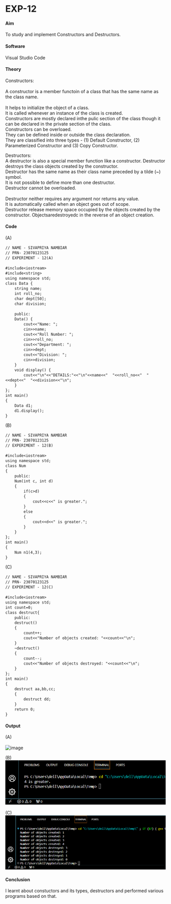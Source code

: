 # EXP-12

#### Aim 
To study and implement Constructors and Destructors. 

#### Software 
Visual Studio Code 

#### Theory 
Constructors: <br>  
A constructor is a member functoin of a class that has the same name as the class name. <br>  
It helps to initialize the object of a class. <br> 
It is called whenever an instance of the class is created. <br> 
Constructors are mostly declared inthe pulic section of the class though it can be declared  in the private section of the class. <br> 
Constructors can be overloaed. <br> 
They can be defined inside or outside the class declaration.<br> 
They are classified into three types - (1) Default Constructor, (2) Parameterized Constructor and (3) Copy Constructor. <br>  

Destructors: <br> 
A destructor is also a special member function like a constructor. Destructor destroys the class objects created by the constructor. <br> 
Destructor has the same name as their class name preceded by a tilde (~) symbol. <br> 
It is not possible to define more than one destructor. <br> 
Destructor cannot be overloaded. <br>  
Destructor neither requires any argument nor returns any value. <br> 
It is automatically called when an object goes out of scope. <br> 
Destructor release memory space occupied by the objects created by the constructor. Objectsaredestroyedc in the reverse  of an object creation. <br>  

#### Code 

(A) <br> 
```
// NAME - SIVAPRIYA NAMBIAR 
// PRN- 23070123125
// EXPERIMENT - 12(A) 

#include<iostream> 
#include<string>
using namespace std; 
class Data {
    string name;
    int roll_no;
    char dept[50];
    char division;

    public:
    Data() {
        cout<<"Name: ";
        cin>>name;
        cout<<"Roll Number: ";
        cin>>roll_no;
        cout<<"Department: ";
        cin>>dept;
        cout<<"Division: ";
        cin>>division;
    }
    void display() {
        cout<<"\n"<<"DETAILS:"<<"\n"<<name<<"  "<<roll_no<<"  "<<dept<<"  "<<division<<"\n";
    }
};
int main() 
{
    Data d1;
    d1.display();
} 

```

(B) <br> 
```
// NAME - SIVAPRIYA NAMBIAR 
// PRN- 23070123125
// EXPERIMENT - 12(B)

#include<iostream>
using namespace std;
class Num
{
    public:
    Num(int c, int d)
    {
        if(c>d)
        {
            cout<<c<<" is greater.";
        }
        else 
        {
            cout<<d<<" is greater.";
        }
    }
};
int main()
{
    Num n1(4,3);
} 
```

(C) <br> 
```
// NAME - SIVAPRIYA NAMBIAR 
// PRN- 23070123125
// EXPERIMENT - 12(C) 

#include<iostream>
using namespace std;
int count=0;
class destruct{
    public:
    destruct()
    {
        count++;
        cout<<"Number of objects created: "<<count<<"\n";
    }
    ~destruct()
    {
        count--;
        cout<<"Number of objects destroyed: "<<count<<"\n";
    }
};
int main()
{
    destruct aa,bb,cc;
    {
        destruct dd;
    }
    return 0;
} 
```

#### Output  

(A) <br>  
![image](https://github.com/user-attachments/assets/18ebe7ca-d621-42a4-b5ec-8e2af9351472)
 

(B) <br> 
![](https://github.com/Shloka-Patel/Experiment---12/blob/main/Output_12B.png) 

(C) <br> 
![](https://github.com/Shloka-Patel/Experiment---12/blob/main/Output_12C.png) 

#### Conclusion 
I learnt about constuctors and its types, destructors and performed various programs based on that. <br>            
